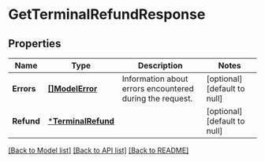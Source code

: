 # GetTerminalRefundResponse

## Properties

 Name       | Type                                     | Description                                              | Notes                        
------------|------------------------------------------|----------------------------------------------------------|------------------------------
 **Errors** | [**[]ModelError**](Error.md)             | Information about errors encountered during the request. | [optional] [default to null] 
 **Refund** | [***TerminalRefund**](TerminalRefund.md) |                                                          | [optional] [default to null] 

[[Back to Model list]](../README.md#documentation-for-models) [[Back to API list]](../README.md#documentation-for-api-endpoints) [[Back to README]](../README.md)

